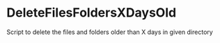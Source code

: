 # DeleteFilesFoldersXDaysOld
Script to delete the files and folders older than X days in given directory 
